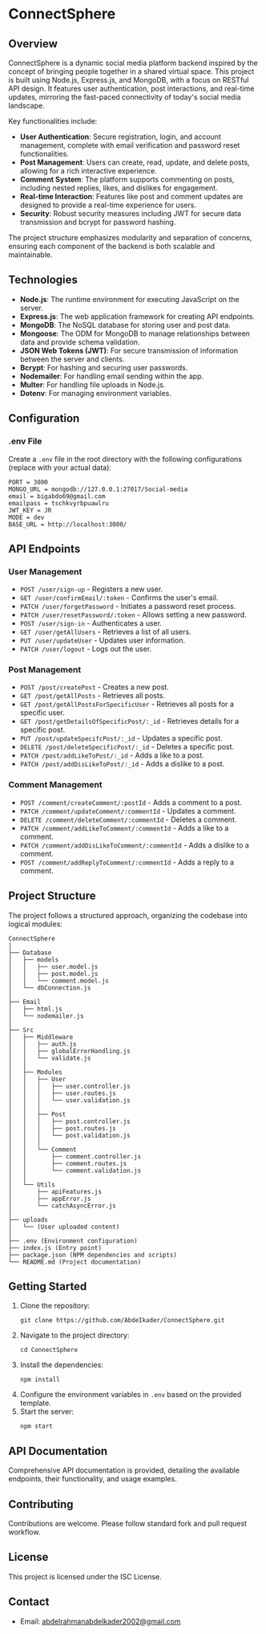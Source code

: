 
# ConnectSphere

## Overview

ConnectSphere is a dynamic social media platform backend inspired by the concept of bringing people together in a shared virtual space. This project is built using Node.js, Express.js, and MongoDB, with a focus on RESTful API design. It features user authentication, post interactions, and real-time updates, mirroring the fast-paced connectivity of today's social media landscape.

Key functionalities include:
- **User Authentication**: Secure registration, login, and account management, complete with email verification and password reset functionalities.
- **Post Management**: Users can create, read, update, and delete posts, allowing for a rich interactive experience.
- **Comment System**: The platform supports commenting on posts, including nested replies, likes, and dislikes for engagement.
- **Real-time Interaction**: Features like post and comment updates are designed to provide a real-time experience for users.
- **Security**: Robust security measures including JWT for secure data transmission and bcrypt for password hashing.

The project structure emphasizes modularity and separation of concerns, ensuring each component of the backend is both scalable and maintainable.

## Technologies

- **Node.js**: The runtime environment for executing JavaScript on the server.
- **Express.js**: The web application framework for creating API endpoints.
- **MongoDB**: The NoSQL database for storing user and post data.
- **Mongoose**: The ODM for MongoDB to manage relationships between data and provide schema validation.
- **JSON Web Tokens (JWT)**: For secure transmission of information between the server and clients.
- **Bcrypt**: For hashing and securing user passwords.
- **Nodemailer**: For handling email sending within the app.
- **Multer**: For handling file uploads in Node.js.
- **Dotenv**: For managing environment variables.

## Configuration

### .env File
Create a `.env` file in the root directory with the following configurations (replace with your actual data):

```
PORT = 3000
MONGO_URL = mongodb://127.0.0.1:27017/Social-media
email = bigabdo69@gmail.com
emailpass = tschkvyrbpuawlru
JWT_KEY = JR
MODE = dev
BASE_URL = http://localhost:3000/
```

## API Endpoints

### User Management

- `POST /user/sign-up` - Registers a new user.
- `GET /user/confirmEmail/:token` - Confirms the user's email.
- `PATCH /user/forgetPassword` - Initiates a password reset process.
- `PATCH /user/resetPassword/:token` - Allows setting a new password.
- `POST /user/sign-in` - Authenticates a user.
- `GET /user/getAllUsers` - Retrieves a list of all users.
- `PUT /user/updateUser` - Updates user information.
- `PATCH /user/logout` - Logs out the user.

### Post Management

- `POST /post/createPost` - Creates a new post.
- `GET /post/getAllPosts` - Retrieves all posts.
- `GET /post/getAllPostsForSpecificUser` - Retrieves all posts for a specific user.
- `GET /post/getDetailsOfSpecificPost/:_id` - Retrieves details for a specific post.
- `PUT /post/updateSpecifcPost/:_id` - Updates a specific post.
- `DELETE /post/deleteSpecificPost/:_id` - Deletes a specific post.
- `PATCH /post/addLikeToPost/:_id` - Adds a like to a post.
- `PATCH /post/addDisLikeToPost/:_id` - Adds a dislike to a post.

### Comment Management

- `POST /comment/createComment/:postId` - Adds a comment to a post.
- `PATCH /comment/updateComment/:commentId` - Updates a comment.
- `DELETE /comment/deleteComment/:commentId` - Deletes a comment.
- `PATCH /comment/addLikeToComment/:commentId` - Adds a like to a comment.
- `PATCH /comment/addDisLikeToComment/:commentId` - Adds a dislike to a comment.
- `POST /comment/addReplyToComment/:commentId` - Adds a reply to a comment.

## Project Structure

The project follows a structured approach, organizing the codebase into logical modules:

```plaintext
ConnectSphere
│
├── Database
│   ├── models
│   │   ├── user.model.js
│   │   ├── post.model.js
│   │   └── comment.model.js
│   └── dbConnection.js
│
├── Email
│   ├── html.js
│   └── nodemailer.js
│
├── Src
│   ├── Middleware
│   │   ├── auth.js
│   │   ├── globalErrorHandling.js
│   │   └── validate.js
│   │
│   ├── Modules
│   │   ├── User
│   │   │   ├── user.controller.js
│   │   │   ├── user.routes.js
│   │   │   └── user.validation.js
│   │   │
│   │   ├── Post
│   │   │   ├── post.controller.js
│   │   │   ├── post.routes.js
│   │   │   └── post.validation.js
│   │   │
│   │   └── Comment
│   │       ├── comment.controller.js
│   │       ├── comment.routes.js
│   │       └── comment.validation.js
│   │
│   └── Utils
│       ├── apiFeatures.js
│       ├── appError.js
│       └── catchAsyncError.js
│
├── uploads
│   └── (User uploaded content)
│
├── .env (Environment configuration)
├── index.js (Entry point)
├── package.json (NPM dependencies and scripts)
└── README.md (Project documentation)
```

## Getting Started

1. Clone the repository:
   ```
   git clone https://github.com/AbdeIkader/ConnectSphere.git
   ```
2. Navigate to the project directory:
   ```
   cd ConnectSphere
   ```
3. Install the dependencies:
   ```
   npm install
   ```
4. Configure the environment variables in `.env` based on the provided template.
5. Start the server:
   ```
   npm start
   ```

## API Documentation

Comprehensive API documentation is provided, detailing the available endpoints, their functionality, and usage examples.

## Contributing

Contributions are welcome. Please follow standard fork and pull request workflow.

## License

This project is licensed under the ISC License.

## Contact

- Email: [abdelrahmanabdelkader2002@gmail.com](mailto:abdelrahmanabdelkader2002@gmail.com)

